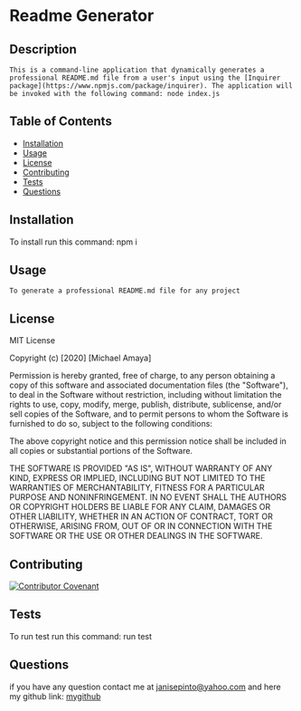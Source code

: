 
  # Readme Generator
  ## Description
    This is a command-line application that dynamically generates a professional README.md file from a user's input using the [Inquirer package](https://www.npmjs.com/package/inquirer). The application will be invoked with the following command: node index.js
  ## Table of Contents
  * [Installation](#installation)
  * [Usage](#usage)
  * [License](#license)
  * [Contributing](#contributing)
  * [Tests](#tests)
  * [Questions](#questions)
  ## Installation
  To install run this command:  npm i
  ## Usage
    To generate a professional README.md file for any project
  ## License
  MIT License

 Copyright (c) [2020] [Michael Amaya]

 Permission is hereby granted, free of charge, to any person obtaining a copy
 of this software and associated documentation files (the "Software"), to deal
 in the Software without restriction, including without limitation the rights
 to use, copy, modify, merge, publish, distribute, sublicense, and/or sell
 copies of the Software, and to permit persons to whom the Software is
 furnished to do so, subject to the following conditions:

 The above copyright notice and this permission notice shall be included in all
 copies or substantial portions of the Software.

 THE SOFTWARE IS PROVIDED "AS IS", WITHOUT WARRANTY OF ANY KIND, EXPRESS OR
 IMPLIED, INCLUDING BUT NOT LIMITED TO THE WARRANTIES OF MERCHANTABILITY,
 FITNESS FOR A PARTICULAR PURPOSE AND NONINFRINGEMENT. IN NO EVENT SHALL THE
 AUTHORS OR COPYRIGHT HOLDERS BE LIABLE FOR ANY CLAIM, DAMAGES OR OTHER
 LIABILITY, WHETHER IN AN ACTION OF CONTRACT, TORT OR OTHERWISE, ARISING FROM,
 OUT OF OR IN CONNECTION WITH THE SOFTWARE OR THE USE OR OTHER DEALINGS IN THE
 SOFTWARE.

  ## Contributing
  [![Contributor Covenant](https://img.shields.io/badge/Contributor%20Covenant-v2.0%20adopted-ff69b4.svg)](code_of_conduct.md)
  ## Tests
  To run test run this command: run test
  ## Questions
  if you have any question contact me at janisepinto@yahoo.com and here my github link: 
  [mygithub](https://github.com/eradicador)


